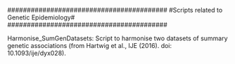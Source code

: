 #########################################
#Scripts related to Genetic Epidemiology#
#########################################

Harmonise_SumGenDatasets: Script to harmonise two datasets of summary genetic associations (from Hartwig et al., IJE (2016). doi: 10.1093/ije/dyx028).
